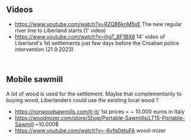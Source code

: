 

Videos
------
* https://www.youtube.com/watch?v=RZQ86knM5xE The new regular river line to Liberland starts (1' video)
* https://www.youtube.com/watch?v=ihgT_8F1BX8 14' video of Liberland's 1st settlements just few days before the Croatian police intervention (21.9.2023)
<br>

Mobile sawmill
--------------
A lot of wood is used for the settlement.
Maybe that complementarily to buying wood, Liberlanders could use the existing local wood ?

* https://norwoodsawmills.com/it-it/ 1st prices = ~ 10.000 euros in Italy
* https://woodmizer.com/store/Shop/Portable-Sawmills/LT15-Portable-Sawmill ~10.000$
* https://www.youtube.com/watch?v=-6vfq0etuFA wood-mizer



